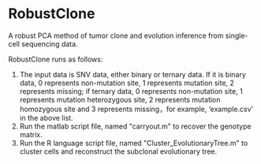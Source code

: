 # RobustClone
A robust PCA method of tumor clone and evolution inference from single-cell sequencing data.

RobustClone runs as follows: 
1. The input data is SNV data, either binary or ternary data. If it is binary data, 0 represents non-mutation site, 1 represents mutation site, 2 represents missing; if ternary data, 0 represents non-mutation site, 1 represents mutation heterozygous site, 2 represents mutation homozygous site and 3 represents missing，for example, ‘example.csv’ in the above list. 
2. Run the matlab script file, named "carryout.m" to recover the genotype matrix.
3. Run the R language script file, named "Cluster_EvolutionaryTree.m" to cluster cells and reconstruct the subclonal evolutionary tree.
